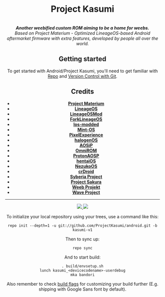<div align="center">
<h1>Project Kasumi</h1>
</br>
<strong><i> Another weebified custom ROM aiming to be a home for weebs. </i></strong>
</br>
<i> Based on Project Materium - Optimized LineageOS-based Android aftermarket firmware with extra features, developed by people all over the world. </i>
</br>

Getting started
---------------
To get started with Android/Project Kasumi, you'll need to get
familiar with [Repo](https://source.android.com/source/using-repo.html) and [Version Control with Git](https://source.android.com/source/version-control.html).
  
Credits
-------
- [**Project Materium**](https://github.com/ProjectMaterium)
- [**LineageOS**](https://github.com/LineageOS)
- [**LineageOSMod**](https://github.com/LineageOSMod)
- [**ForkLineageOS**](https://github.com/ForkLineageOS)
- [**los-modded**](https://github.com/los-modded)
- [**Mint-OS**](https://github.com/Mint-OS)
- [**PixelExperience**](https://github.com/PixelExperience)
- [**halogenOS**](https://github.com/halogenOS)
- [**AOSiP**](https://github.com/AOSiP)
- [**OmniROM**](https://github.com/OmniROM)
- [**ProtonAOSP**](https://github.com/ProtonAOSP)
- [**hentaiOS**](https://github.com/hentaiOS)
- [**NezukoOS**](https://github.com/NezukoOS)
- [**crDroid**](https://github.com/crDroidAndroid)
- [**Syberia Project**](https://github.com/syberia-project)
- [**Project Sakura**](https://github.com/ProjectSakura)
- [**Weeb Projekt**](https://github.com/WeebProjekt)
- [**Wave Project**](https://github.com/Wave-Project)
*********
<a href="https://twitter.com/ProjectKasumi_">
<img src="https://img.shields.io/badge/Twitter-blue?style=for-the-badge">
</a>
<a href="https://t.me/ProjectKasumi">
<img src="https://img.shields.io/badge/Telegram-Chat-green?style=for-the-badge">
</a>

To initialize your local repository using your trees, use a command like this:  
```
repo init --depth=1 -u git://github.com/ProjectKasumi/android.git -b kasumi-v1
```
Then to sync up:
```
repo sync
```
And to start build:
```
. build/envsetup.sh
lunch kasumi_<devicecodename>-userdebug
mka bandori
```

Also remember to check [build flags](https://github.com/ProjectKasumi/android_build_flags) for customizing your build further (E.g. shipping with Google Sans font by default).
